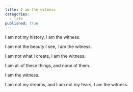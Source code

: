 ```yaml
---
title: I am the witness
categories:
  - life
published: true
---
```


I am not my history,
I am the witness.

I am not the beauty I see,
I am the witness.

I am not what I create,
I am the witness.

I am all of these things,
and none of them.

I am the witness.


I am not my dreams,
and I am not my fears,
I am the witness.
